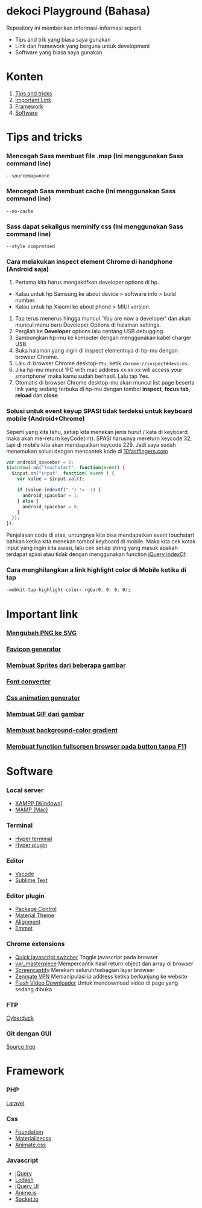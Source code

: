 # dekoci Playground (Bahasa)

Repository ini memberikan informasi-informasi seperti
- Tips and trik yang biasa saya gunakan
- Link dan framework yang berguna untuk development
- Software yang biasa saya gunakan

# Konten

1. [Tips and tricks](#tips-and-tricks)
1. [Important Link](#important-link)
1. [Framework](#framework)
1. [Software](#software)

# Tips and tricks

### Mencegah Sass membuat file .map (Ini menggunakan Sass command line)

  ```shell
  --sourcemap=none
  ```

### Mencegah Sass membuat cache (Ini menggunakan Sass command line)

  ```shell
  --no-cache
  ```

### Sass dapat sekaligus meminify css (Ini menggunakan Sass command line)

  ```shell
  --style compressed
  ```
  
### Cara melakukan inspect element Chrome di handphone (Android saja)

1. Pertama kita harus mengaktifkan developer options di hp.
  - Kalau untuk hp Samsung ke about device > software info > build number.
  - Kalau untuk hp Xiaomi ke about phone > MIUI version.
1. Tap terus menerus hingga muncul 'You are now a developer' dan akan muncul menu baru Developer Options di halaman settings.
1. Pergilah ke **Developer** options lalu centang USB debugging.
1. Sambungkan hp-mu ke komputer dengan menggunakan kabel charger USB.
1. Buka halaman yang ingin di inspect elementnya di hp-mu dengan browser Chrome.
1. Lalu di browser Chrome desktop-mu, ketik `chrome://inspect#devices`.
1. Jika hp-mu muncul 'PC with mac address xx:xx:xx will access your smartphone' maka kamu sudah berhasil. Lalu tap Yes.
1. Otomatis di browser Chrome desktop-mu akan muncul list page beserta link yang sedang terbuka di hp-mu dengan tombol **inspect**, **focus tab**, **reload** dan **close**.

### Solusi untuk event keyup SPASI tidak terdeksi untuk keyboard mobile (Android+Chrome)

Seperti yang kita tahu, setiap kita menekan jenis huruf / kata di keyboard maka akan me-return keyCode(int).
SPASI harusnya mereturn keycode 32, tapi di mobile kita akan mendapatkan keycode 229.
Jadi saya sudah menemukan solusi dengan mencontek kode di [10fastfingers.com](https://10fastfingers.com/)

```javascript
var android_spacebar = 0;
$(window).on("touchstart", function(event) {
  $input.on("input", function( event ) {
    var value = $input.val();	

    if (value.indexOf(" ") != -1) {
      android_spacebar = 1;
    } else {
      android_spacebar = 0;
    }
  });
});
```

Penjelasan code di atas, untungnya kita bisa mendapatkan event touchstart bahkan ketika kita menekan tombol keyboard di mobile. 
Maka kita cek kotak input yang ingin kita awasi, lalu cek setiap string yang masuk apakah terdapat spasi atau tidak dengan menggunakan function [jQuery indexOf](https://www.w3schools.com/jsref/jsref_indexof.asp).

### Cara menghilangkan a link highlight color di Mobile ketika di tap

```css
-webkit-tap-highlight-color: rgba(0, 0, 0, 0);
```

# Important link

### [Mengubah PNG ke SVG](http://www.online-convert.com/result/35c9d026a93397d4f529fd15f6ec3669)

### [Favicon generator](http://www.favicon-generator.org/)

### [Membuat Sprites dari beberapa gambar](http://spritegen.website-performance.org/)

### [Font converter](https://onlinefontconverter.com/)

### [Css animation generator](http://cssanimate.com/)

### [Membuat GIF dari gambar](http://gifcreator.me/)

### [Membuat background-color gradient](http://www.colorzilla.com/gradient-editor/)

### [Membuat function fullscreen browser pada button tanpa F11](http://stackoverflow.com/questions/3900701/onclick-go-full-screen)

# Software

### Local server

- [XAMPP (Windows)](https://www.apachefriends.org/index.html)
- [MAMP (Mac)](https://www.mamp.info/en/)

### Terminal 

- [Hyper terminal](https://hyper.is/)
- [Hyper plugin](https://github.com/bnb/awesome-hyper)

### Editor

- [Vscode](https://code.visualstudio.com/)
- [Sublime Text](https://www.sublimetext.com/)

### Editor plugin

- [Package Control](https://packagecontrol.io/installation)
- [Material Theme](https://github.com/equinusocio/material-theme)
- [Alignment](https://packagecontrol.io/packages/Alignment)
- [Emmet](https://emmet.io/)

### Chrome extensions

- [Quick javascript switcher](https://chrome.google.com/webstore/detail/quick-javascript-switcher/geddoclleiomckbhadiaipdggiiccfje?hl=en) Toggle javascript pada browser
- [var_masterpiece](https://chrome.google.com/webstore/detail/varmasterpiece/chfhddogiigmfpkcmgfpolalagdcamkl?hl=en) Mempercantik hasil return object dan array di browser
- [Screencastify](https://chrome.google.com/webstore/detail/screencastify-screen-vide/mmeijimgabbpbgpdklnllpncmdofkcpn?hl=en) Merekam seluruh/sebagian layar browser
- [Zenmate VPN](https://chrome.google.com/webstore/detail/zenmate-vpn-best-cyber-se/fdcgdnkidjaadafnichfpabhfomcebme?hl=en) Memanipulasi ip address ketika berkunjung ke website
- [Flash Video Downloader](https://chrome.google.com/webstore/detail/flash-video-downloader/aiimdkdngfcipjohbjenkahhlhccpdbc?hl=en) Untuk mendownload video di page yang sedang dibuka

### FTP 

[Cyberduck](https://cyberduck.io/?l=en)

### Git dengan GUI

[Source tree](https://www.sourcetreeapp.com/)

# Framework

### PHP

[Laravel](https://laravel.com/)

### Css

- [Foundation](http://foundation.zurb.com/)
- [Materializecss](http://materializecss.com/)
- [Animate.css](https://daneden.github.io/animate.css/)

### Javascript

- [jQuery](https://jquery.com/)
- [Lodash](https://lodash.com/)
- [jQuery UI](https://jqueryui.com/)
- [Anime.js](http://anime-js.com/)
- [Socket.io](https://socket.io/)
